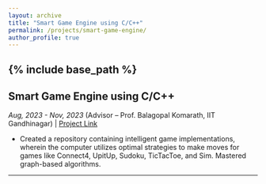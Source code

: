 ```yaml
---
layout: archive
title: "Smart Game Engine using C/C++"
permalink: /projects/smart-game-engine/
author_profile: true
---
```


{% include base_path %}
-----

## Smart Game Engine using C/C++
_Aug, 2023 - Nov, 2023_
(Advisor – Prof. Balagopal Komarath, IIT Gandhinagar) | [Project Link](#)

- Created a repository containing intelligent game implementations, wherein the computer utilizes optimal strategies to make moves for games like Connect4, UpitUp, Sudoku, TicTacToe, and Sim. Mastered graph-based algorithms.

---

